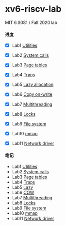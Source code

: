 # xv6-riscv-lab
MIT 6.S081 / Fall 2020 lab

#### 进度

- [x] Lab1 [Utilities](https://github.com/whileskies/xv6-labs-2020/tree/util) 
- [x] Lab2 [System calls](https://github.com/whileskies/xv6-labs-2020/tree/syscall)
- [x] Lab3 [Page tables](https://github.com/whileskies/xv6-labs-2020/tree/pgtbl)
- [x] Lab4 [Traps](https://github.com/whileskies/xv6-labs-2020/tree/traps)
- [x] Lab5 [Lazy allocation](https://github.com/whileskies/xv6-labs-2020/tree/lazy)
- [x] Lab6 [Copy on-write](https://github.com/whileskies/xv6-labs-2020/tree/cow)
- [x] Lab7 [Multithreading](https://github.com/whileskies/xv6-labs-2020/tree/thread)
- [x] Lab8 [Locks](https://github.com/whileskies/xv6-labs-2020/tree/lock)
- [x] Lab9 [File system](https://github.com/whileskies/xv6-labs-2020/tree/fs)
- [x] Lab10 [mmap](https://github.com/whileskies/xv6-labs-2020/tree/mmap)
- [x] Lab11 [Network driver](https://github.com/whileskies/xv6-labs-2020/tree/net)


#### 笔记
- Lab1 [Utilities](doc/Lab1-Xv6%20and%20Unix%20utilities.md)
- Lab2 [System calls](doc/Lab2-system%20calls.md)
- Lab3 [Page tables](doc/Lab3-page%20tables.md)
- Lab4 [Traps](doc/Lab4-traps.md) 
- Lab5 [Lazy](doc/Lab5-lazy.md)
- Lab6 [COW](doc/Lab6-cow.md)
- Lab7 [Multithreading](doc/Lab7-Multithreading.md)
- Lab8 [Locks](doc/Lab8-locks.md)
- Lab9 [File system](doc/Lab9-file%20system.md)
- Lab10 [mmap](doc/Lab10-mmap.md)
- Lab11 [Network driver](doc/Lab11-networking.md)